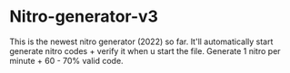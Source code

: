 # Nitro-generator-v3
This is the newest nitro generator (2022) so far. It'll automatically start generate nitro codes + verify it when u start the file. Generate 1 nitro per minute + 60 - 70% valid code.
